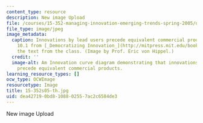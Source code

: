 ```yaml
---
content_type: resource
description: New image Upload
file: /courses/15-352-managing-innovation-emerging-trends-spring-2005/dea427190bd8108802557ac2c6584de3_15-352s05-th.jpg
file_type: image/jpeg
image_metadata:
  caption: Innovations by lead users precede equivalent commercial products, figure
    10.1 from [_Democratizing Innovation_](http://mitpress.mit.edu/books/democratizing-innovation),
    the text from the class. (Image by Prof. Eric von Hippel.)
  credit: ''
  image-alt: Am Innovation curve diagram demonstrating that innovations by lead users
    precede equivalent commercial products.
learning_resource_types: []
ocw_type: OCWImage
resourcetype: Image
title: 15-352s05-th.jpg
uid: dea42719-0bd8-1088-0255-7ac2c6584de3
---
```

New image Upload


